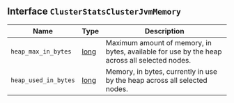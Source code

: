 ## Interface `ClusterStatsClusterJvmMemory`

| Name | Type | Description |
| - | - | - |
| `heap_max_in_bytes` | [long](./long.md) | Maximum amount of memory, in bytes, available for use by the heap across all selected nodes. |
| `heap_used_in_bytes` | [long](./long.md) | Memory, in bytes, currently in use by the heap across all selected nodes. |
